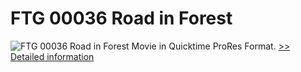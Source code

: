 # FTG 00036 Road in Forest
![FTG 00036 Road in Forest](https://mycommerce.akamaized.net/api/pimages/P300617877/BIG/300617877.JPG)
Movie in Quicktime ProRes Format.
[>> Detailed information](https://secure.shareit.com/shareit/product.html?productid=300617877&affiliateid=200057808)